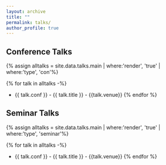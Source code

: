 ```yaml
---
layout: archive
title: ""
permalink: talks/
author_profile: true
---
```


<h2>Conference Talks</h2>
{% assign alltalks = site.data.talks.main | where:'render', 'true' | where:'type', 'con'%}

{% for talk in alltalks -%}
- {{ talk.conf }} - {{ talk.title }} - {{talk.venue}}
{% endfor %}


<h2>Seminar Talks</h2>
{% assign alltalks = site.data.talks.main | where:'render', 'true' | where:'type', 'seminar'%}

{% for talk in alltalks -%}
- {{ talk.conf }} - {{ talk.title }} - {{talk.venue}}
{% endfor %}
